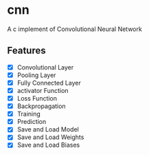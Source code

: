 # cnn
A c implement of Convolutional Neural Network

## Features
- [x] Convolutional Layer
- [x] Pooling Layer
- [x] Fully Connected Layer
- [x] activator Function
- [x] Loss Function
- [x] Backpropagation
- [x] Training
- [x] Prediction
- [x] Save and Load Model
- [x] Save and Load Weights
- [x] Save and Load Biases